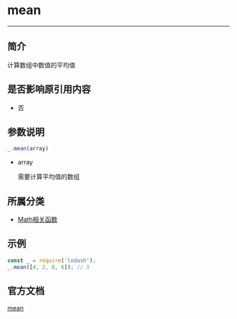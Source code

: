 # mean

---

## 简介

计算数组中数值的平均值

## 是否影响原引用内容

- 否

## 参数说明

```javascript
_.mean(array)
```

- array

    需要计算平均值的数组

## 所属分类

- [Math相关函数](/repository/Libraries/Lodash/Math.md#math相关函数)

## 示例

```javascript
const _ = require('lodash');
_.mean([4, 2, 8, 6]); // 5
```

## 官方文档

[mean](https://lodash.com/docs/4.17.15#mean)